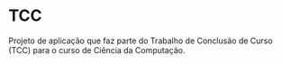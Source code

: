 # TCC
Projeto de aplicação que faz parte do Trabalho de Conclusão de Curso (TCC) para o curso de Ciência da Computação.
